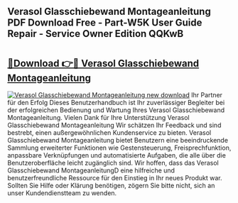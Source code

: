 ## Verasol Glasschiebewand Montageanleitung PDF Download Free - Part-W5K User Guide Repair - Service Owner Edition QQKwB

# <h2><a href="http://df8xi6.blite.top/?on=Verasol+Glasschiebewand+Montageanleitung">🔗Download 👉🔴 Verasol Glasschiebewand Montageanleitung</a></h2>

[![Verasol Glasschiebewand Montageanleitung new download](https://i.imgur.com/lujVjoI.png)](http://df8xi6.blite.top/?on=Verasol+Glasschiebewand+Montageanleitung)
Ihr Partner für den Erfolg Dieses Benutzerhandbuch ist Ihr zuverlässiger Begleiter bei der erfolgreichen Bedienung und Wartung Ihres Verasol Glasschiebewand Montageanleitung. Vielen Dank für Ihre Unterstützung Verasol Glasschiebewand Montageanleitung Wir schätzen Ihr Feedback und sind bestrebt, einen außergewöhnlichen Kundenservice zu bieten. Verasol Glasschiebewand Montageanleitung bietet Benutzern eine beeindruckende Sammlung erweiterter Funktionen wie Gestensteuerung, Freisprechfunktion, anpassbare Verknüpfungen und automatisierte Aufgaben, die alle über die Benutzeroberfläche leicht zugänglich sind. Wir hoffen, dass das Verasol Glasschiebewand MontageanleitungD eine hilfreiche und benutzerfreundliche Ressource für den Einstieg in Ihr neues Produkt war. Sollten Sie Hilfe oder Klärung benötigen, zögern Sie bitte nicht, sich an unser Kundendienstteam zu wenden.
